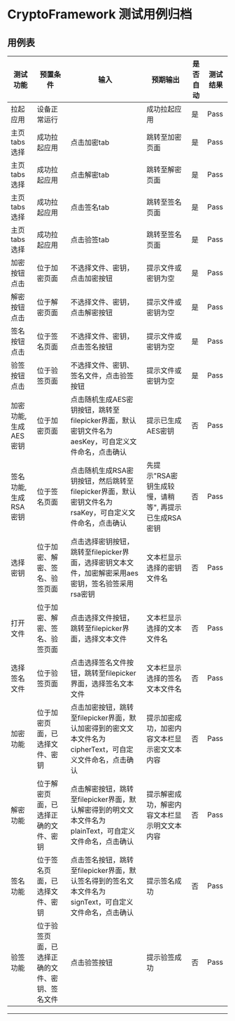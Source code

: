 # CryptoFramework 测试用例归档

## 用例表

| 测试功能         | 预置条件                     | 输入                                                              | 预期输出                            |是否自动|测试结果|
|--------------|--------------------------|-----------------------------------------------------------------|---------------------------------|--------------------------------|--------------------------------|
| 拉起应用         | 	设备正常运行                  | 		                                                              | 成功拉起应用                          |是|Pass|
| 主页tabs选择     | 	成功拉起应用                  | 	点击加密tab	                                                       | 跳转至加密页面                         |是|Pass|
| 主页tabs选择     | 	成功拉起应用                  | 	点击解密tab                                                        | 	跳转至解密页面                        |是|Pass|
| 主页tabs选择     | 	成功拉起应用                  | 点击签名tab                                                         | 跳转至签名页面                         |是|Pass|
| 主页tabs选择     | 	成功拉起应用                  | 点击验签tab                                                         | 	跳转至签名页面                        |是|Pass|
| 加密按钮点击       | 	位于加密页面                  | 	不选择文件、密钥，点击加密按钮                                                | 	提示文件或密钥为空                      |是|Pass|
| 解密按钮点击       | 	位于解密页面                  | 	不选择文件、密钥，点击解密按钮                                                | 	提示文件或密钥为空                      |是|Pass|
| 签名按钮点击       | 	位于签名页面                  | 	不选择文件、密钥，点击签名按钮                                                | 	提示文件或密钥为空                      |是|Pass|
| 验签按钮点击       | 	位于验签页面                  | 	不选择文件、密钥、签名文件，点击验签按钮                                           | 	提示文件或密钥为空                      |是|Pass|
| 加密功能,生成AES密钥 | 	位于加密页面                  | 点击随机生成AES密钥按钮，跳转至filepicker界面，默认密钥文件名为aesKey，可自定义文件命名，点击确认		    | 提示已生成AES密钥                      |否|Pass|
| 签名功能,生成RSA密钥 | 	位于签名页面                  | 点击随机生成RSA密钥按钮，然后跳转至filepicker界面，默认密钥文件名为rsaKey，可自定义文件命名，点击确认		  | 先提示"RSA密钥生成较慢，请稍等", 再提示已生成RSA密钥 |否|Pass|
| 选择密钥         | 	位于加密、解密、签名、验签页面         | 点击选择密钥按钮，跳转至filepicker界面，选择密钥文本文件，加密解密采用aes密钥，签名验签采用rsa密钥		     | 文本栏显示选择的密钥文件名                   |否|Pass|
| 打开文件         | 	位于加密、解密、签名、验签页面         | 点击选择文件按钮，跳转至filepicker界面，选择文本文件		                               | 文本栏显示选择的文本文件名                   |否|Pass|
| 选择签名文件       | 	位于验签页面                  | 点击选择签名文件按钮，跳转至filepicker界面，选择签名文本文件		                           | 文本栏显示选择的签名文本文件名                 |否|Pass|
| 加密功能         | 	位于加密页面，已选择文件、密钥         | 点击加密按钮，跳转至filepicker界面，默认加密得到的密文文本文件名为cipherText，可自定义文件命名，点击确认	 | 提示加密成功，加密内容文本栏显示密文文本内容          |否|Pass|
| 解密功能         | 	位于解密页面，已选择正确的文件、密钥         | 点击解密按钮，跳转至filepicker界面，默认解密得到的明文文本文件名为plainText，可自定义文件命名，点击确认	  | 提示解密成功，解密内容文本栏显示明文文本内容          |否|Pass|
| 签名功能         | 	位于签名页面，已选择文件、密钥         | 点击签名按钮，跳转至filepicker界面，默认签名得到的签名文本文件名为signText，可自定义文件命名，点击确认	   | 提示签名成功                          |否|Pass|
| 验签功能         | 	位于验签页面，已选择正确的文件、密钥、签名文件 | 点击验签按钮	                                                         | 提示验签成功                          |否|Pass|
****